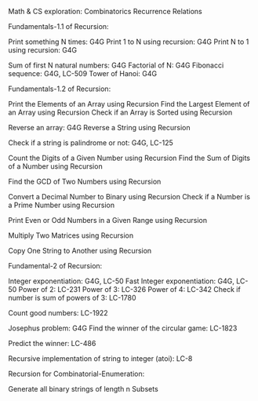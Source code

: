 Math & CS exploration:
Combinatorics
Recurrence Relations

Fundamentals-1.1 of Recursion:

Print something N times: G4G
Print 1 to N using recursion: G4G
Print N to 1 using recursion: G4G

Sum of first N natural numbers: G4G
Factorial of N: G4G
Fibonacci sequence: G4G, LC-509
Tower of Hanoi: G4G

Fundamentals-1.2 of Recursion:

Print the Elements of an Array using Recursion
Find the Largest Element of an Array using Recursion
Check if an Array is Sorted using Recursion

Reverse an array: G4G
Reverse a String using Recursion

Check if a string is palindrome or not: G4G, LC-125

Count the Digits of a Given Number using Recursion
Find the Sum of Digits of a Number using Recursion

Find the GCD of Two Numbers using Recursion

Convert a Decimal Number to Binary using Recursion
Check if a Number is a Prime Number using Recursion

Print Even or Odd Numbers in a Given Range using Recursion

Multiply Two Matrices using Recursion

Copy One String to Another using Recursion

Fundamental-2 of Recursion:

Integer exponentiation: G4G, LC-50
Fast Integer exponentiation: G4G, LC-50
Power of 2: LC-231
Power of 3: LC-326
Power of 4: LC-342
Check if number is sum of powers of 3: LC-1780

Count good numbers: LC-1922

Josephus problem: G4G
Find the winner of the circular game: LC-1823

Predict the winner: LC-486

Recursive implementation of string to integer (atoi): LC-8

Recursion for Combinatorial-Enumeration:

Generate all binary strings of length n
Subsets
